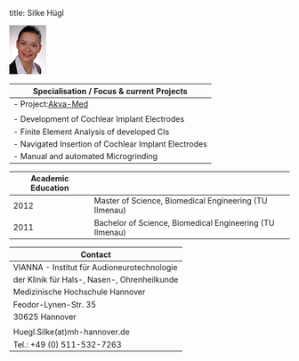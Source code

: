 title: Silke Hügl


![Image Silke Hügl](Silke.jpg)


|Specialisation / Focus	& current Projects|
|-----------------------------------------|
|-   Project:[Akva-Med](01_workgroups/majdani/projects.html "Akva-Med")|
| |
|-   Development of Cochlear Implant Electrodes| 
|-   Finite Element Analysis of developed CIs|
|-   Navigated Insertion of Cochlear Implant Electrodes|
|-   Manual and automated Microgrinding|



|Academic Education|                       |
|------------------|-----------------------|
|2012|Master of Science, Biomedical Engineering (TU Ilmenau)|
|2011|Bachelor of Science, Biomedical Engineering (TU Ilmenau)|

|Contact|                       
|------------------|
|VIANNA - Institut für Audioneurotechnologie|
|der Klinik für Hals-, Nasen-, Ohrenheilkunde|
|Medizinische Hochschule Hannover|
|Feodor-Lynen-Str. 35|
| 30625 Hannover|
| |
|Huegl.Silke(at)mh-hannover.de|
|Tel.: +49 (0) 511-532-7263|